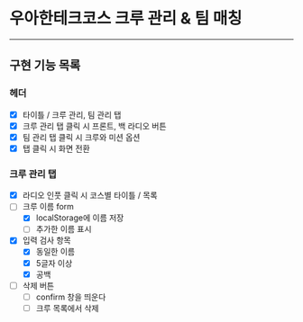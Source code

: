 # 우아한테크코스 크루 관리 & 팀 매칭

---

## 구현 기능 목록

### 헤더

- [x] 타이틀 / 크루 관리, 팀 관리 탭
- [x] 크루 관리 탭 클릭 시 프론트, 백 라디오 버튼
- [x] 팀 관리 탭 클릭 시 크루와 미션 옵션
- [x] 탭 클릭 시 화면 전환

### 크루 관리 탭

- [x] 라디오 인풋 클릭 시 코스별 타이틀 / 목록
- [ ] 크루 이름 form
  - [x] localStorage에 이름 저장
  - [ ] 추가한 이름 표시
- [x] 입력 검사 항목
  - [x] 동일한 이름
  - [x] 5글자 이상
  - [x] 공백
- [ ] 삭제 버튼
  - [ ] confirm 창을 띄운다
  - [ ] 크루 목록에서 삭제
